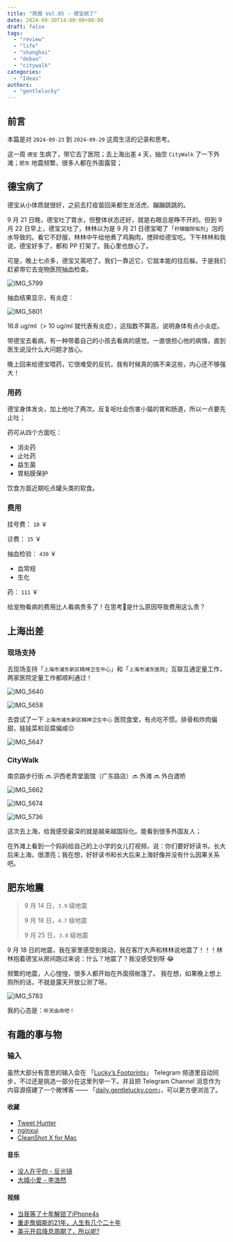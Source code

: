 ```yaml
---
title: "周报 Vol.05 - 德宝病了"
date: 2024-09-30T14:00:00+08:00
draft: false
tags: 
  - "review"
  - "life"
  - "shanghai"
  - "debao"
  - "citywalk"
categories: 
  - "Ideas"
authors:
  - "gentlelucky"
---
```


## 前言

本篇是对  `2024-09-23`  到  `2024-09-29`  这周生活的记录和思考。

这一周 `德宝` 生病了，带它去了医院；去上海出差 `4` 天，抽空 `CityWalk` 了一下外滩；`肥东` 地震频繁，很多人都在外面露营；

## 德宝病了

德宝从小体质就很好，之前去打疫苗回来都生龙活虎、蹦蹦跳跳的。

9 月 21 日晚，德宝吐了胃水，但整体状态还好，就是右眼总是睁不开的。但到 9 月 22 日早上，德宝又吐了，林林以为是 9 月 21 日德宝喝了「`柠檬酸除垢剂`」泡的水导致的。看它不舒服，林林中午给他煮了鸡胸肉，搅碎给德宝吃。下午林林和我说，德宝好多了，都和 PP 打架了。我心里也放心了。

可是，晚上七点多，德宝又蔫吧了。我们一靠近它，它就本能的往后躲。于是我们赶紧带它去宠物医院抽血检查。

![IMG_5799](https://image.gentlelucky.com/IMG_5799.png)

抽血结果显示，有炎症：

![IMG_5801](https://image.gentlelucky.com/IMG_5801.png)

16.8 ug/ml（> 10 ug/ml 就代表有炎症），这指数不算高，说明身体有点小炎症。

带德宝去看病，有一种带着自己的小孩去看病的感觉。一直很担心他的病情，直到医生说没什么大问题才放心。

晚上回来给德宝喂药，它很难受的反抗，我有时候真的搞不来这些，内心还不够强大！

### 用药

德宝身体发炎，加上他吐了两次。反复呕吐会伤害小猫的胃和肠道，所以一点要先止吐；

药可从四个方面吃：

+ 消炎药
+ 止吐药
+ 益生菌
+ 胃粘膜保护

饮食方面近期吃点罐头类的软食。

### 费用

挂号费： `10` ￥

诊费： `15` ￥

抽血检验： `430` ￥

- 血常规
- 生化

药： `111` ￥

给宠物看病的费用比人看病贵多了！在思考🤔是什么原因导致费用这么贵？

## 上海出差

### 现场支持

去现场支持「`上海市浦东新区精神卫生中心`」和「`上海市浦东医院`」互联互通定量工作，两家医院定量工作都顺利通过！

![IMG_5640](https://image.gentlelucky.com/IMG_5640.png)

![IMG_5658](https://image.gentlelucky.com/IMG_5658.png)

去尝试了一下 `上海市浦东新区精神卫生中心` 医院食堂，有点吃不惯。排骨和炸肉偏甜，娃娃菜和豆腐偏咸😐

![IMG_5647](https://image.gentlelucky.com/IMG_5647.png)

### CityWalk

南京路步行街 🔜 沪西老弄堂面馆（广东路店）🔜 外滩 🔜 外白渡桥

![IMG_5662](https://image.gentlelucky.com/IMG_5662.png)

![IMG_5674](https://image.gentlelucky.com/IMG_5674.JPG)

![IMG_5736](https://image.gentlelucky.com/IMG_5736.gif)

这次去上海，给我感受最深的就是越来越国际化。能看到很多外国友人；

在外滩上看到一个妈妈给自己的上小学的女儿打视频，说：你们要好好读书，长大后来上海，很漂亮；我在想，好好读书和长大后来上海好像并没有什么因果关系吧。

## 肥东地震

> 9 月 14 日，`3.9` 级地震
>
> 9 月 18 日，`4.7` 级地震
>
> 9 月 25 日，`3.8` 级地震

9 月 18 日的地震，我在家里感受到晃动，我在客厅大声和林林说地震了！！！林林抱着德宝从房间跑过来说：什么？地震了？我没感受到呀 😂 

频繁的地震，人心惶惶，很多人都开始在外面搭帐篷了。 我在想，如果晚上想上厕所的话，不就是露天开放公测了呀。

![IMG_5783](https://image.gentlelucky.com/IMG_5783.png)

我的心态是：`听天由命吧！`

## 有趣的事与物

### 输入

虽然大部分有意思的输入会在 「[Lucky’s Footprints](https://t.me/wxluckya)」 Telegram 频道里自动同步，不过还是挑选一部分在这里列举一下。并且把 Telegram Channel 消息作为内容源搭建了一个微博客 —— 「[daily.gentlelucky.com](https://daily.gentlelucky.com/)」，可以更方便浏览了。

#### 收藏

- [Tweet Hunter](https://tweethunter.io/)
- [nginxui](https://nginxui.com/zh_CN/)
- [CleanShot X for Mac](https://cleanshot.com/)

#### 音乐

- [没人在乎你 - 反光镜](https://music.163.com/#/song?id=2052434329)
- [大城小爱 - 李浩然](https://music.163.com/#/song?id=1425940911)

#### 视频

- [当我等了十年解锁了iPhone4s](https://www.bilibili.com/video/av113180575532424/)
- [重走詹姆斯的21年，人生有几个二十年](https://www.bilibili.com/video/av113181649342131/)
- [美元开启降息周期了，所以呢?](https://www.bilibili.com/video/av113203006673516/)
